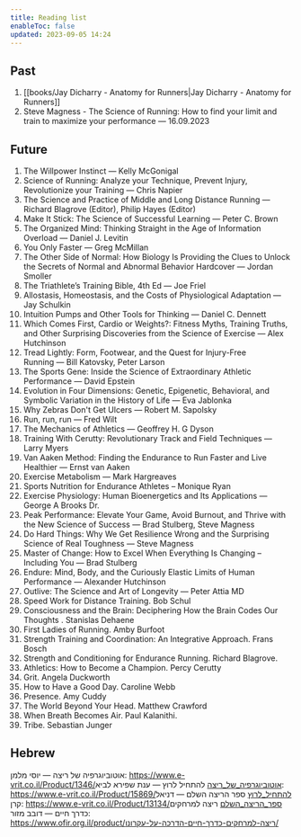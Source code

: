 ```yaml
---
title: Reading list
enableToc: false
updated: 2023-09-05 14:24
---
```

## Past

1. [[books/Jay Dicharry - Anatomy for Runners|Jay Dicharry - Anatomy for Runners]]
2. Steve Magness - The Science of Running: How to find your limit and train to maximize your performance — 16.09.2023

## Future

1. The Willpower Instinct — Kelly McGonigal
2. Science of Running: Analyze your Technique, Prevent Injury, Revolutionize your Training — Chris Napier
3. The Science and Practice of Middle and Long Distance Running — Richard Blagrove (Editor), Philip Hayes (Editor)
4. Make It Stick: The Science of Successful Learning — Peter C. Brown
5. The Organized Mind: Thinking Straight in the Age of Information Overload — Daniel J. Levitin
6. You Only Faster — Greg McMillan
7. The Other Side of Normal: How Biology Is Providing the Clues to Unlock the Secrets of Normal and Abnormal Behavior Hardcover — Jordan Smoller
8. The Triathlete’s Training Bible, 4th Ed — Joe Friel
9. Allostasis, Homeostasis, and the Costs of Physiological Adaptation — Jay Schulkin
10. Intuition Pumps and Other Tools for Thinking — Daniel C. Dennett
11. Which Comes First, Cardio or Weights?: Fitness Myths, Training Truths, and Other Surprising Discoveries from the Science of Exercise — Alex Hutchinson
12. Tread Lightly: Form, Footwear, and the Quest for Injury-Free Running — Bill Katovsky, Peter Larson
13. The Sports Gene: Inside the Science of Extraordinary Athletic Performance — David Epstein
14. Evolution in Four Dimensions: Genetic, Epigenetic, Behavioral, and Symbolic Variation in the History of Life — Eva Jablonka
15. Why Zebras Don't Get Ulcers — Robert M. Sapolsky
16. Run, run, run — Fred Wilt
17. The Mechanics of Athletics — Geoffrey H. G Dyson
18. Training With Cerutty: Revolutionary Track and Field Techniques — Larry Myers
19. Van Aaken Method: Finding the Endurance to Run Faster and Live Healthier — Ernst van Aaken
20. Exercise Metabolism — Mark Hargreaves
21. Sports Nutrition for Endurance Athletes – Monique Ryan
22. Exercise Physiology: Human Bioenergetics and Its Applications — George A Brooks Dr.
23. Peak Performance: Elevate Your Game, Avoid Burnout, and Thrive with the New Science of Success — Brad Stulberg, Steve Magness
24. Do Hard Things: Why We Get Resilience Wrong and the Surprising Science of Real Toughness — Steve Magness
25. Master of Change: How to Excel When Everything Is Changing – Including You — Brad Stulberg
26. Endure: Mind, Body, and the Curiously Elastic Limits of Human Performance — Alexander Hutchinson
27. Outlive: The Science and Art of Longevity — Peter Attia MD
28. Speed Work for Distance Training. Bob Schul
29. Consciousness and the Brain: Deciphering How the Brain Codes Our Thoughts . Stanislas Dehaene
30. First Ladies of Running. Amby Burfoot
31. Strength Training and Coordination: An Integrative Approach. Frans Bosch
32. Strength and Conditioning for Endurance Running. Richard Blagrove.
33. Athletics: How to Become a Champion. Percy Cerutty
34. Grit. Angela Duckworth
35. How to Have a Good Day. Caroline Webb
36. Presence. Amy Cuddy
37. The World Beyond Your Head. Matthew Crawford
38. When Breath Becomes Air. Paul Kalanithi.
39. Tribe. Sebastian Junger

## Hebrew

אוטוביוגרפיה של ריצה — יוסי מלמן: https://www.e-vrit.co.il/Product/1346/אוטוביוגרפיה_של_ריצה
להתחיל לרוץ — ענת שפירא לביא: https://www.e-vrit.co.il/Product/15869/להתחיל_לרוץ
ספר הריצה השלם — דניאל קרן: https://www.e-vrit.co.il/Product/13134/ספר_הריצה_השלם
ריצה למרחקים כדרך חיים — דובב מזור: https://www.ofir.org.il/product/ריצה-למרחקים-כדרך-חיים-הדרכה-על-עקרונו/
